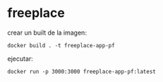 # freeplace

crear un built de la imagen:

`docker build . -t freeplace-app-pf`

ejecutar:

`docker run -p 3000:3000 freeplace-app-pf:latest`

